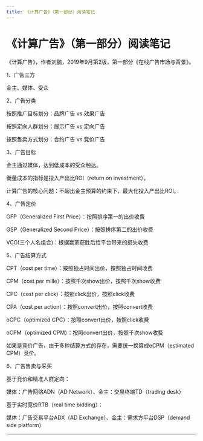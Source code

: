 ```yaml
---
title: 《计算广告》（第一部分）阅读笔记
---
```


# 《计算广告》（第一部分）阅读笔记

<script type="text/javascript" src="/include/head.js"></script>

《计算广告》，作者刘鹏，2019年9月第2版，第一部分《在线广告市场与背景》。

1、广告三方

金主、媒体、受众

2、广告分类

按照推广目标划分：品牌广告 vs 效果广告

按照定向人群划分：展示广告 vs 定向广告

按照售卖方式划分：合约广告 vs 竞价广告

3、广告目标

金主通过媒体，达到低成本的受众触达。

衡量成本的指标是投入产出比ROI（return on investment）。

计算广告的核心问题：不超出金主预算的约束下，最大化投入产出比ROI。

4、广告定价

GFP（Generalized First Price）：按照排序第一的出价收费

GSP（Generalized Second Price）：按照排序第二的出价收费

VCG(三个人名组合)：根据赢家获胜后给平台带来的损失收费

5、广告结算方式

CPT（cost per time）：按照独占时间出价，按照独占时间收费

CPM（cost per mille）：按照千次show出价，按照千次show收费

CPC（cost per click）：按照click出价，按照click收费

CPA（cost per action）：按照convert出价，按照convert收费

oCPC（optimized CPC）：按照convert出价，按照click收费

oCPM（optimized CPM）：按照convert出价，按照千次show收费

如果是竞价广告，由于多种结算方式的存在，需要统一换算成eCPM（estimated CPM）竞价。

6、广告售卖与采买

基于竞价和精准人群定向：

媒体：广告网络ADN（AD Network）、金主：交易终端TD（trading desk）

基于实时竞价RTB（real time bidding）：

媒体：广告交易平台ADX（AD Exchange）、金主：需求方平台DSP（demand side platform）

---

<script type="text/javascript" src="/include/tail.js"></script>
